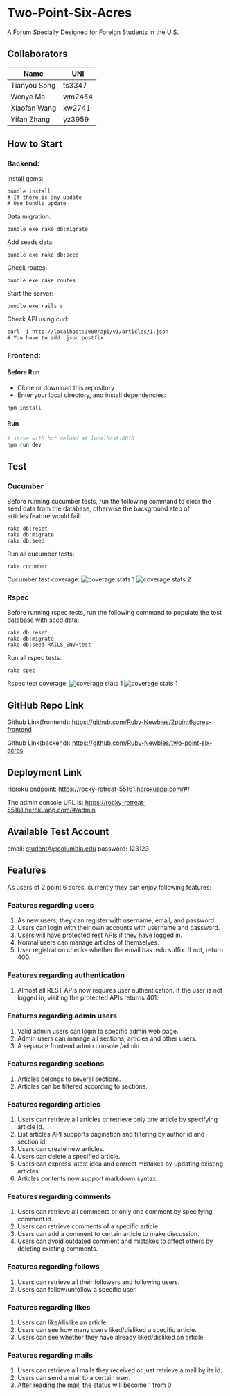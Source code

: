# Two-Point-Six-Acres

A Forum Specially Designed for Foreign Students in the U.S.

## Collaborators

| Name         | UNI    |
| ------------ | ------ |
| Tianyou Song | ts3347 |
| Wenye Ma     | wm2454 |
| Xiaofan Wang | xw2741 |
| Yifan Zhang  | yz3959 |


## How to Start

### Backend:

Install gems:
```shell
bundle install  
# If there is any update
# Use bundle update
```

Data migration:
```shell
bundle exe rake db:migrate
```

Add seeds data:
```shell
bundle exe rake db:seed
```

Check routes:
```shell
bundle exe rake routes
```

Start the server:
```shell
bundle exe rails s
```

Check API using curl:
```shell
curl -i http://localhost:3000/api/v1/articles/1.json
# You have to add .json postfix
```

### Frontend:

#### Before Run
- Clone or download this repository
- Enter your local directory, and install dependencies:

``` bash
npm install
```

#### Run
``` bash
# serve with hot reload at localhost:8010
npm run dev
```


## Test

### Cucumber

Before running cucumber tests, run the following command to clear the seed data from the database,
otherwise the background step of articles.feature would fail:
```shell
rake db:reset
rake db:migrate
rake db:seed
```

Run all cucumber tests:
```shell
rake cucumber
```

Cucumber test coverage:
![coverage stats 1](./cucumber-coverage-1.png)
![coverage stats 2](./cucumber-coverage-2.png)

### Rspec

Before running rspec tests, run the following command to populate the test database with seed data:
```shell
rake db:reset
rake db:migrate
rake db:seed RAILS_ENV=test
```

Run all rspec tests:
```shell
rake spec
```

Rspec test coverage:
![coverage stats 1](./rspec-coverage-1.png)
![coverage stats 1](./rspec-coverage-2.png)

## GitHub Repo Link
Github Link(frontend): https://github.com/Ruby-Newbies/2point6acres-frontend

Github Link(backend): https://github.com/Ruby-Newbies/two-point-six-acres

## Deployment Link
Heroku endpoint: https://rocky-retreat-55161.herokuapp.com/#/

The admin console URL is: https://rocky-retreat-55161.herokuapp.com/#/admin

## Available Test Account
email: studentA@columbia.edu
password: 123123

## Features

As users of 2 point 6 acres, currently they can enjoy following features:

### Features regarding users
1. As new users, they can register with username, email, and password.
2. Users can login with their own accounts with username and password.
3. Users will have protected rest APIs if they have logged in.
4. Normal users can manage articles of themselves.
5. User registration checks whether the email has .edu suffix. If not, return 400.

### Features regarding authentication

1. Almost all REST APIs now requires user authentication. If the user is not logged in, visiting the protected APIs returns 401.

### Features regarding admin users
1. Valid admin users can login to specific admin web page.
2. Admin users can manage all sections, articles and other users.
3. A separate frontend admin console /admin.

### Features regarding sections
1. Articles belongs to several sections.
2. Articles can be filtered according to sections.

### Features regarding articles

1. Users can retrieve all articles or retrieve only one article by specifying article id.
2. List articles API supports pagination and filtering by author id and section id.
3. Users can create new articles.
4. Users can delete a specified article.
5. Users can express latest idea and correct mistakes by updating existing articles.
6. Articles contents now support markdown syntax.

### Features regarding comments

1. Users can retrieve all comments or only one comment by specifying comment id.
2. Users can retrieve comments of a specific article.
3. Users can add a comment to certain article to make discussion.
4. Users can avoid outdated comment and mistakes to affect others by deleting existing comments.

### Features regarding follows

1. Users can retrieve all their followers and following users.
2. Users can follow/unfollow a specific user.

### Features regarding likes

1. Users can like/dislike an article.
2. Users can see how many users liked/disliked a specific article.
3. Users can see whether they have already liked/disliked an article.

### Features regarding mails

1. Users can retrieve all mails they received or just retrieve a mail by its id.
2. Users can send a mail to a certain user.
3. After reading the mail, the status will become 1 from 0.